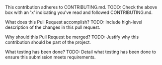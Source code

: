  This contribution adheres to CONTRIBUTING.md.
TODO: Check the above box with an 'x' indicating you've read and followed CONTRIBUTING.md.

What does this Pull Request accomplish?
TODO: Include high-level description of the changes in this pull request.

Why should this Pull Request be merged?
TODO: Justify why this contribution should be part of the project.

What testing has been done?
TODO: Detail what testing has been done to ensure this submission meets requirements.
